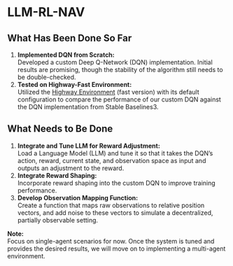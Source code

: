 # LLM-RL-NAV

## What Has Been Done So Far
1. **Implemented DQN from Scratch:**  
   Developed a custom Deep Q-Network (DQN) implementation. Initial results are promising, though the stability of the algorithm still needs to be double-checked.
2. **Tested on Highway-Fast Environment:**  
   Utilized the [Highway Environment](https://highway-env.farama.org/) (fast version) with its default configuration to compare the performance of our custom DQN against the DQN implementation from Stable Baselines3.

## What Needs to Be Done
1. **Integrate and Tune LLM for Reward Adjustment:**  
   Load a Language Model (LLM) and tune it so that it takes the DQN’s action, reward, current state, and observation space as input and outputs an adjustment to the reward.
2. **Integrate Reward Shaping:**  
   Incorporate reward shaping into the custom DQN to improve training performance.
3. **Develop Observation Mapping Function:**  
   Create a function that maps raw observations to relative position vectors, and add noise to these vectors to simulate a decentralized, partially observable setting.

**Note:**  
Focus on single-agent scenarios for now. Once the system is tuned and provides the desired results, we will move on to implementing a multi-agent environment.
